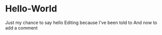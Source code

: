 # Hello-World
Just my chance to say hello
Editing because I've been told to
And now to add a comment
